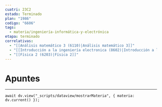 ```yaml
---
cuatri: 23C2
estado: Terminado
plan: "1986"
codigo: "6606"
tags:
  - materia/ingeniería-informática-y-electrónica
etapa: terminado
correlativas:
  - "[[Análisis matemático 3 (6110)|Análisis matemático 3]]"
  - "[[Introducción a la ingeniería electronica (8602)|Introducción a la ingeniería electronica]]"
  - "[[Física 2 (6203)|Física 2]]"
---
```

# Apuntes 
---
```dataviewjs
await dv.view("_scripts/dataview/mostrarMateria", { materia: dv.current() });
```